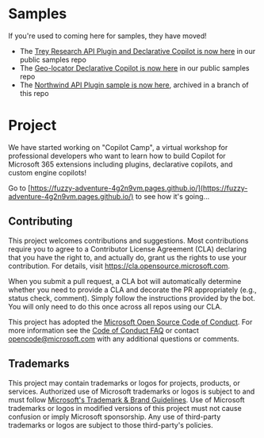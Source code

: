 # Samples

If you're used to coming here for samples, they have moved!

 * The [Trey Research API Plugin and Declarative Copilot is now here](https://github.com/OfficeDev/Copilot-for-M365-Plugins-Samples/tree/main/samples/cext-trey-research) in our public samples repo
 * The [Geo-locator Declarative Copilot is now here](https://github.com/OfficeDev/Copilot-for-M365-Plugins-Samples/tree/main/samples/cext-geolocator-game) in our public samples repo
 * The [Northwind API Plugin sample is now here](https://github.com/microsoft/copilot-camp/tree/TypeB-Samples/samples/northwind-plugin-b), archived in a branch of this repo

# Project

We have started working on "Copilot Camp", a virtual workshop for professional developers who want to learn how to build Copilot for Microsoft 365 extensions including plugins, declarative copilots, and custom engine copilots!

Go to [https://fuzzy-adventure-4g2n9vm.pages.github.io/](https://fuzzy-adventure-4g2n9vm.pages.github.io/) to see how it's going...

## Contributing

This project welcomes contributions and suggestions.  Most contributions require you to agree to a
Contributor License Agreement (CLA) declaring that you have the right to, and actually do, grant us
the rights to use your contribution. For details, visit https://cla.opensource.microsoft.com.

When you submit a pull request, a CLA bot will automatically determine whether you need to provide
a CLA and decorate the PR appropriately (e.g., status check, comment). Simply follow the instructions
provided by the bot. You will only need to do this once across all repos using our CLA.

This project has adopted the [Microsoft Open Source Code of Conduct](https://opensource.microsoft.com/codeofconduct/).
For more information see the [Code of Conduct FAQ](https://opensource.microsoft.com/codeofconduct/faq/) or
contact [opencode@microsoft.com](mailto:opencode@microsoft.com) with any additional questions or comments.

## Trademarks

This project may contain trademarks or logos for projects, products, or services. Authorized use of Microsoft 
trademarks or logos is subject to and must follow 
[Microsoft's Trademark & Brand Guidelines](https://www.microsoft.com/en-us/legal/intellectualproperty/trademarks/usage/general).
Use of Microsoft trademarks or logos in modified versions of this project must not cause confusion or imply Microsoft sponsorship.
Any use of third-party trademarks or logos are subject to those third-party's policies.
